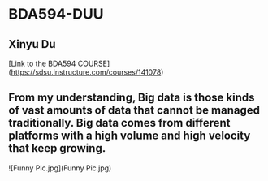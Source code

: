 # BDA594-DUU
## Xinyu Du
[Link to the BDA594 COURSE] (https://sdsu.instructure.com/courses/141078)

## From my understanding, Big data is those kinds of vast amounts of data that cannot be managed  traditionally. Big data comes from different platforms with a high volume and high velocity that keep growing.

![Funny Pic.jpg](Funny Pic.jpg)
